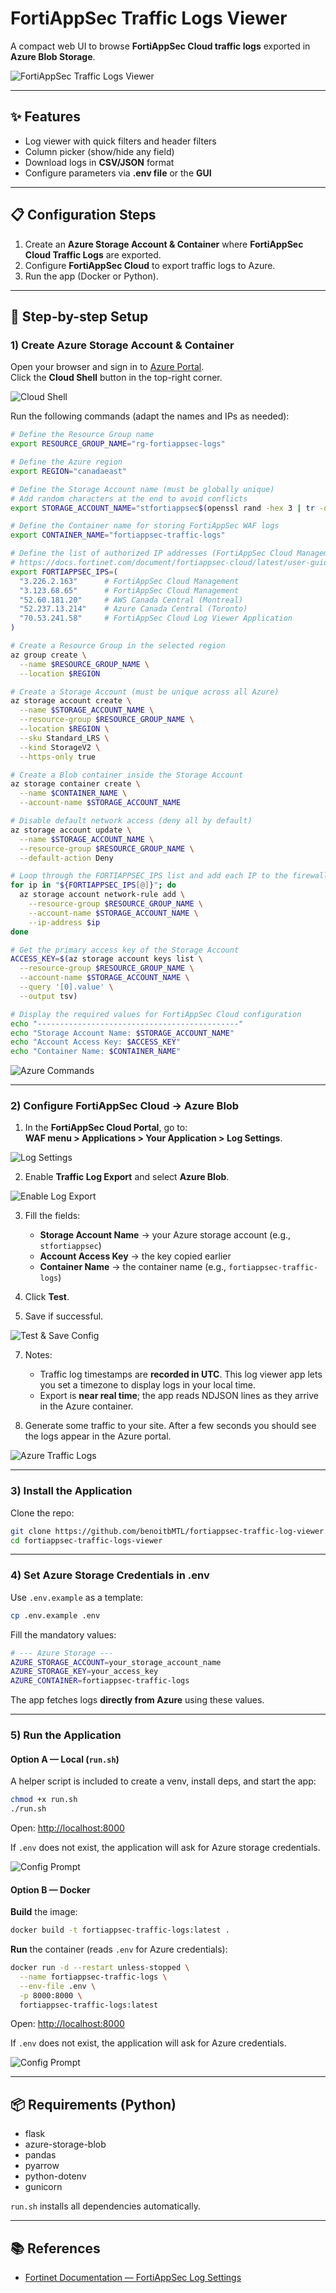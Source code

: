 # FortiAppSec Traffic Logs Viewer

A compact web UI to browse **FortiAppSec Cloud traffic logs** exported in **Azure Blob Storage**.  

![FortiAppSec Traffic Logs Viewer](images/app-screenshot.png)

---

## ✨ Features
- Log viewer with quick filters and header filters  
- Column picker (show/hide any field)  
- Download logs in **CSV/JSON** format  
- Configure parameters via **.env file** or the **GUI**  

---

## 📋 Configuration Steps
1. Create an **Azure Storage Account & Container** where **FortiAppSec Cloud Traffic Logs** are exported.  
2. Configure **FortiAppSec Cloud** to export traffic logs to Azure.  
3. Run the app (Docker or Python).  

---

## 🧭 Step-by-step Setup

### 1) Create Azure Storage Account & Container

Open your browser and sign in to [Azure Portal](https://portal.azure.com/).  
Click the **Cloud Shell** button in the top-right corner.  

![Cloud Shell](images/cloud-shell.png)

Run the following commands (adapt the names and IPs as needed):

```bash
# Define the Resource Group name
export RESOURCE_GROUP_NAME="rg-fortiappsec-logs"

# Define the Azure region
export REGION="canadaeast"

# Define the Storage Account name (must be globally unique)
# Add random characters at the end to avoid conflicts
export STORAGE_ACCOUNT_NAME="stfortiappsec$(openssl rand -hex 3 | tr -d '\n' | cut -c1-6)"

# Define the Container name for storing FortiAppSec WAF logs
export CONTAINER_NAME="fortiappsec-traffic-logs"

# Define the list of authorized IP addresses (FortiAppSec Cloud Management + Log exporters + App location)
# https://docs.fortinet.com/document/fortiappsec-cloud/latest/user-guide/681595/log-settings
export FORTIAPPSEC_IPS=(
  "3.226.2.163"      # FortiAppSec Cloud Management
  "3.123.68.65"      # FortiAppSec Cloud Management
  "52.60.181.20"     # AWS Canada Central (Montreal)
  "52.237.13.214"    # Azure Canada Central (Toronto)
  "70.53.241.58"     # FortiAppSec Cloud Log Viewer Application
)

# Create a Resource Group in the selected region
az group create \
  --name $RESOURCE_GROUP_NAME \
  --location $REGION

# Create a Storage Account (must be unique across all Azure)
az storage account create \
  --name $STORAGE_ACCOUNT_NAME \
  --resource-group $RESOURCE_GROUP_NAME \
  --location $REGION \
  --sku Standard_LRS \
  --kind StorageV2 \
  --https-only true

# Create a Blob container inside the Storage Account
az storage container create \
  --name $CONTAINER_NAME \
  --account-name $STORAGE_ACCOUNT_NAME

# Disable default network access (deny all by default)
az storage account update \
  --name $STORAGE_ACCOUNT_NAME \
  --resource-group $RESOURCE_GROUP_NAME \
  --default-action Deny

# Loop through the FORTIAPPSEC_IPS list and add each IP to the firewall rules
for ip in "${FORTIAPPSEC_IPS[@]}"; do
  az storage account network-rule add \
    --resource-group $RESOURCE_GROUP_NAME \
    --account-name $STORAGE_ACCOUNT_NAME \
    --ip-address $ip
done

# Get the primary access key of the Storage Account
ACCESS_KEY=$(az storage account keys list \
  --resource-group $RESOURCE_GROUP_NAME \
  --account-name $STORAGE_ACCOUNT_NAME \
  --query '[0].value' \
  --output tsv)

# Display the required values for FortiAppSec Cloud configuration
echo "---------------------------------------------"
echo "Storage Account Name: $STORAGE_ACCOUNT_NAME"
echo "Account Access Key: $ACCESS_KEY"
echo "Container Name: $CONTAINER_NAME"
```

![Azure Commands](images/azure-commands.png)

---

### 2) Configure FortiAppSec Cloud → Azure Blob

1. In the **FortiAppSec Cloud Portal**, go to:  
   **WAF menu > Applications > Your Application > Log Settings**.  

![Log Settings](images/log-settings.png)  

2. Enable **Traffic Log Export** and select **Azure Blob**.  

![Enable Log Export](images/enable-log-export.png)  

3. Fill the fields:  
   - **Storage Account Name** → your Azure storage account (e.g., `stfortiappsec`)  
   - **Account Access Key** → the key copied earlier  
   - **Container Name** → the container name (e.g., `fortiappsec-traffic-logs`)  

4. Click **Test**.  

5. Save if successful.  

![Test & Save Config](images/test-save.png)  

7. Notes:  
   - Traffic log timestamps are **recorded in UTC**. This log viewer app lets you set a timezone to display logs in your local time.  
   - Export is **near real time**; the app reads NDJSON lines as they arrive in the Azure container.  

8. Generate some traffic to your site. After a few seconds you should see the logs appear in the Azure portal.

![Azure Traffic Logs](images/azure-traffic-logs.png)

---

### 3) Install the Application

Clone the repo:
```bash
git clone https://github.com/benoitbMTL/fortiappsec-traffic-log-viewer.git
cd fortiappsec-traffic-logs-viewer
```

---

### 4) Set Azure Storage Credentials in .env

Use `.env.example` as a template:  
```bash
cp .env.example .env
```

Fill the mandatory values:

```bash
# --- Azure Storage ---
AZURE_STORAGE_ACCOUNT=your_storage_account_name
AZURE_STORAGE_KEY=your_access_key
AZURE_CONTAINER=fortiappsec-traffic-logs
```

The app fetches logs **directly from Azure** using these values.

---

### 5) Run the Application

#### Option A — Local (`run.sh`)

A helper script is included to create a venv, install deps, and start the app:

```bash
chmod +x run.sh
./run.sh
```

Open: [http://localhost:8000](http://localhost:8000)  

If `.env` does not exist, the application will ask for Azure storage credentials.  

![Config Prompt](images/config_prompt.png)  

#### Option B — Docker

**Build** the image:
```bash
docker build -t fortiappsec-traffic-logs:latest .
```

**Run** the container (reads `.env` for Azure credentials):
```bash
docker run -d --restart unless-stopped \
  --name fortiappsec-traffic-logs \
  --env-file .env \
  -p 8000:8000 \
  fortiappsec-traffic-logs:latest
```

Open: [http://localhost:8000](http://localhost:8000)  

If `.env` does not exist, the application will ask for Azure credentials. 

![Config Prompt](images/config_prompt.png)  

---

## 📦 Requirements (Python)
- flask  
- azure-storage-blob  
- pandas  
- pyarrow  
- python-dotenv  
- gunicorn  

`run.sh` installs all dependencies automatically.  

---

## 📚 References
- [Fortinet Documentation — FortiAppSec Log Settings](https://docs.fortinet.com/document/fortiappsec-cloud/latest/user-guide/681595/log-settings)
